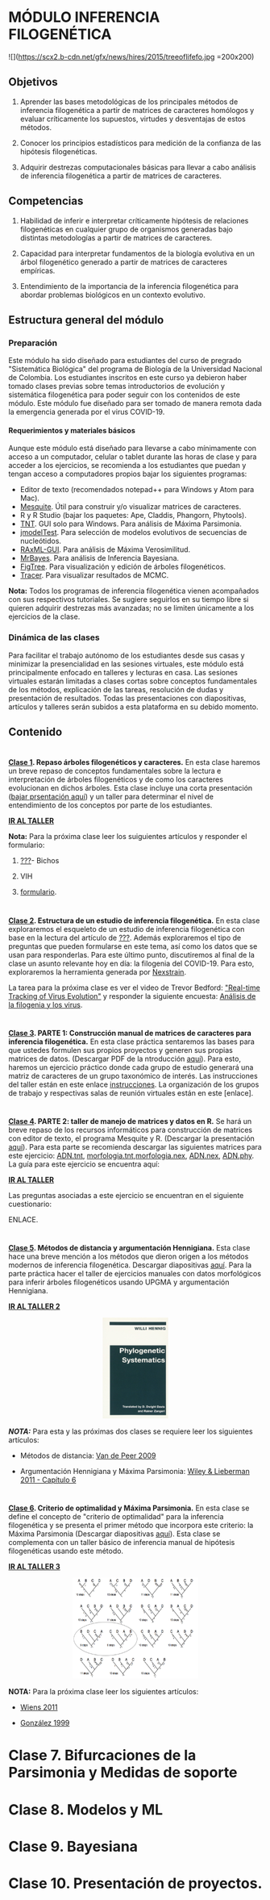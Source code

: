 # MÓDULO INFERENCIA FILOGENÉTICA

![](https://scx2.b-cdn.net/gfx/news/hires/2015/treeoflifefo.jpg =200x200)

## Objetivos

1. Aprender las bases metodológicas de los principales métodos de inferencia filogenética a partir de matrices de caracteres homólogos y evaluar críticamente los supuestos, virtudes y desventajas de estos métodos.

2. Conocer los principios estadísticos para medición de la confianza de las hipótesis filogenéticas.  

3. Adquirir destrezas computacionales básicas para llevar a cabo análisis de inferencia filogenética a partir de matrices de caracteres.

## Competencias

1. Habilidad de inferir e interpretar críticamente hipótesis de relaciones filogenéticas en cualquier grupo de organismos generadas bajo distintas metodologías a partir de matrices de caracteres.

2. Capacidad para interpretar fundamentos de la biología evolutiva en un árbol filogenético generado a partir de matrices de caracteres empíricas.

3. Entendimiento de la importancia de la inferencia filogenética para abordar problemas biológicos en un contexto evolutivo.

## Estructura general del módulo

### Preparación

Este módulo ha sido diseñado para estudiantes del curso de pregrado "Sistemática Biológica" del programa de Biología de la Universidad Nacional de Colombia. Los estudiantes inscritos en este curso ya debieron haber tomado clases previas sobre temas introductorios de evolución y sistemática filogenética para poder seguir con los contenidos de este módulo. Este módulo fue diseñado para ser tomado de manera remota dada la emergencia generada por el virus COVID-19. 

#### Requerimientos y materiales básicos

Aunque este módulo está diseñado para llevarse a cabo mínimamente con acceso a un computador, celular o tablet durante las horas de clase y para acceder a los ejercicios, se recomienda a los estudiantes que puedan y tengan acceso a computadores propios bajar los siguientes programas:

- Editor de texto (recomendados notepad++ para Windows y Atom para Mac).
- [Mesquite](https://www.mesquiteproject.org/). Útil para construir y/o visualizar matrices de caracteres.
- R y R Studio (bajar los paquetes: Ape, Claddis, Phangorn, Phytools).
- [TNT](http://www.lillo.org.ar/phylogeny/tnt/). GUI solo para Windows. Para análisis de Máxima Parsimonia.
- [jmodelTest](https://github.com/ddarriba/jmodeltest2). Para selección de modelos evolutivos de secuencias de nucleótidos.
- [RAxML-GUI](https://antonellilab.github.io/raxmlGUI/). Para análisis de Máxima Verosimilitud.
- [MrBayes](http://nbisweden.github.io/MrBayes/download.html). Para análisis de Inferencia Bayesiana.
- [FigTree](https://github.com/rambaut/figtree/releases). Para visualización y edición de árboles filogenéticos.
- [Tracer](https://github.com/beast-dev/tracer/releases/tag/v1.7.1). Para visualizar resultados de MCMC.

**Nota:** Todos los programas de inferencia filogenética vienen acompañados con sus respectivos tutoriales. Se sugiere seguirlos en su tiempo libre si quieren adquirir destrezas más avanzadas; no se limiten únicamente a los ejercicios de la clase.  

### Dinámica de las clases

Para facilitar el trabajo autónomo de los estudiantes desde sus casas y minimizar la presencialidad en las sesiones virtuales, este módulo está principalmente enfocado en talleres y lecturas en casa. Las sesiones virtuales estarán limitadas a clases cortas sobre conceptos fundamentales de los métodos, explicación de las tareas, resolución de dudas y presentación de resultados. Todas las presentaciones con diapositivas, artículos y talleres serán subidos a esta plataforma en su debido momento.

## Contenido

#

**[Clase 1](/clase_1/Taller_1.md). Repaso árboles filogenéticos y caracteres.** En esta clase haremos un breve repaso de conceptos fundamentales sobre la lectura e interpretación de árboles filogenéticos y de como los caracteres evolucionan en dichos árboles. Esta clase incluye una corta presentación ([bajar prsentación aquí](clase_1.pdf)) y un taller para determinar el nivel de entendimiento de los conceptos por parte de los estudiantes.

**[IR AL TALLER](/clase_1/Taller_1.md)**

**Nota:** Para la próxima clase leer los suiguientes artículos y responder el formulario:

1. [???](¿¿¿)- Bichos

2. VIH

3. [formulario](Formulario).

#

**[Clase 2](/clase_2/Taller_2.md). Estructura de un estudio de inferencia filogenética.** En esta clase exploraremos el esqueleto de un estudio de inferencia filogenética con base en la lectura del artículo de [???](??). Además exploraremos el tipo de preguntas que pueden formularse en este tema, así como los datos que se usan para responderlas. Para este último punto, discutiremos al final de la clase un asunto relevante hoy en día: la filogenia del COVID-19. Para esto, exploraremos la herramienta generada por [Nexstrain](https://nextstrain.org/). 

La tarea para la próxima clase es ver el video de Trevor Bedford: ["Real-time Tracking of Virus Evolution"](https://youtu.be/Ok2iZ9-cUlk) y responder la siguiente encuesta: [Análisis de la filogenia y los virus](/clase_2/Taller_2.md).

#

**[Clase 3](/clase_2/Taller_2.md). PARTE 1: Construcción manual de matrices de caracteres para inferencia filogenética.** En esta clase práctica sentaremos las bases para que ustedes formulen sus propios proyectos y generen sus propias matrices de datos. (Descargar PDF de la ntroducción [aquí](enlace)). Para esto, haremos un ejercicio práctico donde cada grupo de estudio generará una matriz de caracteres de un grupo taxonómico de interés. Las instrucciones del taller están en este enlace [instrucciones](enlace). La organización de los grupos de trabajo y respectivas salas de reunión virtuales están en este [enlace]. 

#

**[Clase 4](/clase_2/Taller_2.md). PARTE 2: taller de manejo de matrices y datos en R.** Se hará un breve repaso de los recursos informáticos para construcción de matrices con editor de texto, el programa Mesquite y R. (Descargar la presentación [aquí](/clase_1/Clase_1.pdf)). Para esta parte se recomienda descargar las siguientes matrices para este ejercicio: [ADN.tnt](/clase_1/ADN.tnt), [morfologia.tnt](/clase_1/morfologia.tnt),[morfologia.nex](/clase_1/morfologia.nex), [ADN.nex](/clase_1/ADN.nex), [ADN.phy](/clase_1/ADN.phy). La guía para este ejercicio se encuentra aquí:

**[IR AL TALLER](/clase_1/Taller_matrices.md)**

Las preguntas asociadas a este ejercicio se encuentran en el siguiente cuestionario:

ENLACE.

#

**[Clase 5](/clase_2/Taller_2.md). Métodos de distancia y argumentación Hennigiana.** Esta clase hace una breve mención a los métodos que dieron origen a los métodos modernos de inferencia filogenética. Descargar diapositivas [aquí](/clase_2/Clase_2.pdf). Para la parte práctica hacer el taller de ejercicios manuales con datos morfológicos para inferir árboles filogenéticos usando UPGMA y argumentación Hennigiana. 

**[IR AL TALLER 2](/clase_2/Taller_2.md)**

<p align="center">
  <img src="https://github.com/jaaguirresant/Sistematica-Filogenetica/blob/master/clase_2/Hennig_book.jpg" width="130" height="200" />
</p>


**_NOTA:_** Para esta y las próximas dos clases se requiere leer los siguientes artículos:

- Métodos de distancia: [Van de Peer 2009](/clase_2/distancia.pdf)

- Argumentación Hennigiana y Máxima Parsimonia: [Wiley & Lieberman 2011 - Capítulo 6](/clase_2/MP_Wiley_Lieberman.pdf)

#

**[Clase 6](/Clase_3/Taller_MP1.md). Criterio de optimalidad y Máxima Parsimonia.** En esta clase se define el concepto de "criterio de optimalidad" para la inferencia filogenética y se presenta el primer método que incorpora este criterio: la Máxima Parsimonia (Descargar diapositivas [aquí](/Clase_3/Clase_3.pdf)). Esta clase se complementa con un taller básico de inferencia manual de hipótesis filogenéticas usando este método. 

**[IR AL TALLER 3](/Clase_3/Taller_MP1.md)**

<p align="center">
  <img src="https://github.com/jaaguirresant/Sistematica-Filogenetica/blob/master/Clase_3/Strict.png" width="250" height="200" />
</p>

**NOTA:** Para la próxima clase leer los siguientes artículos: 

- [Wiens 2011](/Clase_3/Wiens_2011.pdf)

- [González 1999](/Clase_3/Gonzalez_1999_Aristolochia.pdf)

#

# Clase 7. Bifurcaciones de la Parsimonia y Medidas de soporte

# Clase 8. Modelos y ML

# Clase 9. Bayesiana

# Clase 10. Presentación de proyectos.

